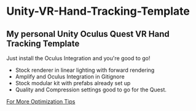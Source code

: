 # Unity-VR-Hand-Tracking-Template
## My personal Unity Oculus Quest VR Hand Tracking Template

Just install the Oculus Integration and you're good to go!

- Stock renderer in linear lighting with forward rendering
- Amplify and Oculus Integration in Gitignore
- Stock modular kit with prefabs already set up
- Quality and Compression settings good to go for the Quest.


[For More Optimization Tips](https://developer.oculus.com/blog/tech-note-unity-settings-for-mobile-vr/)
